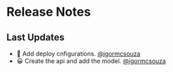 # Release Notes

## Last Updates

* :money_mouth_face: Add deploy cnfigurations. [@igormcsouza](https://github.com/igormcsouza)
* :grinning: Create the api and add the model. [@igormcsouza](https://github.com/igormcsouza)
